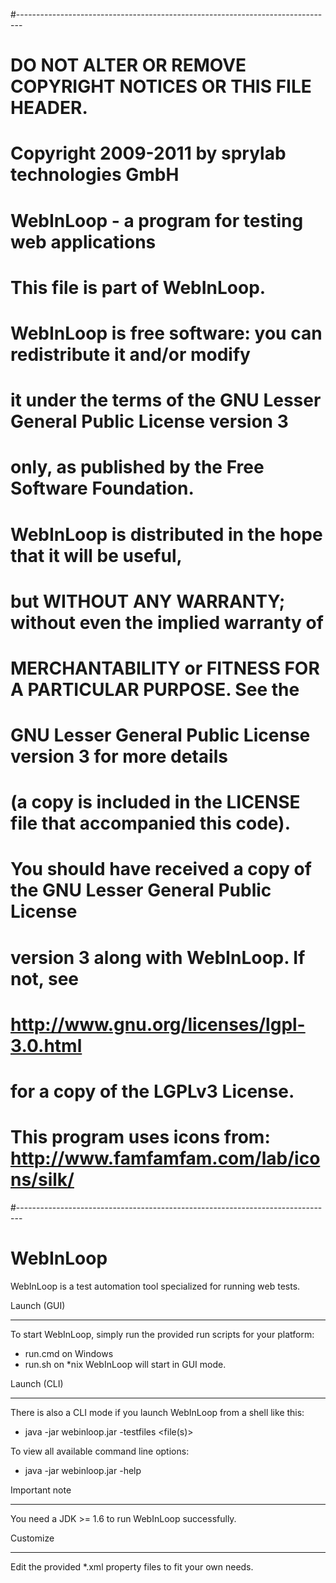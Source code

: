 #-------------------------------------------------------------------------------
#  DO NOT ALTER OR REMOVE COPYRIGHT NOTICES OR THIS FILE HEADER.
#  
#  Copyright 2009-2011 by sprylab technologies GmbH
#  
#  WebInLoop - a program for testing web applications
#  
#  This file is part of WebInLoop.
#  
#  WebInLoop is free software: you can redistribute it and/or modify
#  it under the terms of the GNU Lesser General Public License version 3
#  only, as published by the Free Software Foundation.
#  
#  WebInLoop is distributed in the hope that it will be useful,
#  but WITHOUT ANY WARRANTY; without even the implied warranty of
#  MERCHANTABILITY or FITNESS FOR A PARTICULAR PURPOSE.  See the
#  GNU Lesser General Public License version 3 for more details
#  (a copy is included in the LICENSE file that accompanied this code).
#  
#  You should have received a copy of the GNU Lesser General Public License
#  version 3 along with WebInLoop.  If not, see
#  <http://www.gnu.org/licenses/lgpl-3.0.html>
#  for a copy of the LGPLv3 License.
#
#
#  This program uses icons from: http://www.famfamfam.com/lab/icons/silk/
#-------------------------------------------------------------------------------

WebInLoop
=========

WebInLoop is a test automation tool specialized for running web tests.

Launch (GUI)
************

To start WebInLoop, simply run the provided run scripts for your platform:
 * run.cmd on Windows
 * run.sh on *nix
WebInLoop will start in GUI mode.

Launch (CLI)
************

There is also a CLI mode if you launch WebInLoop from a shell like this:
 * java -jar webinloop.jar -testfiles <file(s)>

To view all available command line options:
 * java -jar webinloop.jar -help

Important note
**************

 You need a JDK >= 1.6 to run WebInLoop successfully.

Customize
*********

Edit the provided *.xml property files to fit your own needs.